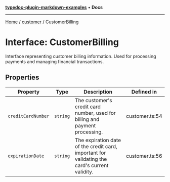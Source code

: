 [**typedoc-plugin-markdown-examples**](../../README.md) • **Docs**

***

[Home](../../README.md) / [customer](../README.md) / CustomerBilling

# Interface: CustomerBilling

Interface representing customer billing information.
Used for processing payments and managing financial transactions.

## Properties

| Property | Type | Description | Defined in |
| ------ | ------ | ------ | ------ |
| `creditCardNumber` | `string` | The customer's credit card number, used for billing and payment processing. | customer.ts:54 |
| `expirationDate` | `string` | The expiration date of the credit card, important for validating the card's current validity. | customer.ts:56 |
